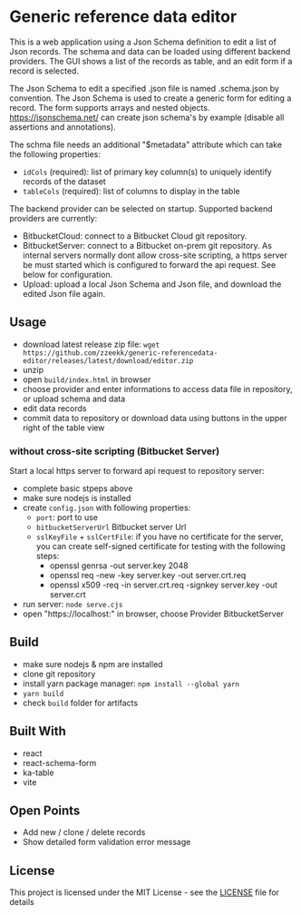 # Generic reference data editor

This is a web application using a Json Schema definition to edit a list of Json records.
The schema and data can be loaded using different backend providers.
The GUI shows a list of the records as table, and an edit form if a record is selected.

The Json Schema to edit a specified <dataset-name>.json file is named <dataset-name>.schema.json by convention.
The Json Schema is used to create a generic form for editing a record. The form supports arrays and nested objects.
https://jsonschema.net/ can create json schema's by example (disable all assertions and annotations).

The schma file needs an additional "$metadata" attribute which can take the following properties:
* `idCols` (required): list of primary key column(s) to uniquely identify records of the dataset
* `tableCols` (required): list of columns to display in the table

The backend provider can be selected on startup. Supported backend providers are currently:
* BitbucketCloud: connect to a Bitbucket Cloud git repository.
* BitbucketServer: connect to a Bitbucket on-prem git repository. As internal servers normally dont allow cross-site scripting, a https server be must started which is configured to forward the api request. See below for configuration.
* Upload: upload a local Json Schema and Json file, and download the edited Json file again.

## Usage
* download latest release zip file: `wget https://github.com/zzeekk/generic-referencedata-editor/releases/latest/download/editor.zip`
* unzip
* open `build/index.html` in browser
* choose provider and enter informations to access data file in repository, or upload schema and data
* edit data records
* commit data to repository or download data using buttons in the upper right of the table view

### without cross-site scripting (Bitbucket Server)
Start a local https server to forward api request to repository server:
* complete basic stpeps above
* make sure nodejs is installed
* create `config.json` with following properties:  
  - `port`: port to use
  - `bitbucketServerUrl` Bitbucket server Url  
  - `sslKeyFile` + `sslCertFile`: if you have no certificate for the server, you can create self-signed certificate for testing with the following steps:
    - openssl genrsa -out server.key 2048  
    - openssl req -new -key server.key -out server.crt.req
    - openssl x509 -req -in server.crt.req -signkey server.key -out server.crt  
* run server: `node serve.cjs`
* open "https://localhost:<port>" in browser, choose Provider BitbucketServer

## Build
* make sure nodejs & npm are installed
* clone git repository
* install yarn package manager: `npm install --global yarn`
* `yarn build`
* check `build` folder for artifacts

## Built With
* react
* react-schema-form
* ka-table
* vite

## Open Points
* Add new / clone / delete records
* Show detailed form validation error message

## License
This project is licensed under the MIT License - see the [LICENSE](LICENSE) file for details
